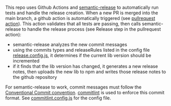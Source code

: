 This repo uses Github Actions and [semantic-release](https://github.com/semantic-release/semantic-release) to automatically run tests and handle the release creation.
When a new PR is merged into the main branch, a github action is automatically triggered (see [pullrequest action](.github/workflows/push-to-main.yml)).
This action validates that all tests are passing, then calls semantic-release to handle the release process (see Release step in the pullrequest action):
- semantic-release analyzes the new commit messages 
- using the commits types and releaseRules listed in the config file [release.config.js](release.config.js), it determines if the current lib version should be incremented
- if it finds that the lib version has changed, it generates a new release notes, then uploads the new lib to npm and writes those release notes to the github repository

For semantic-release to work, commit messages must follow the [Conventional Commit convention](https://www.conventionalcommits.org/en/v1.0.0-beta.4/).
[commitlint](https://github.com/conventional-changelog/commitlint) is used to enforce this commit format. See [commitlint.config.js](commitlint.config.js) for the config file.

